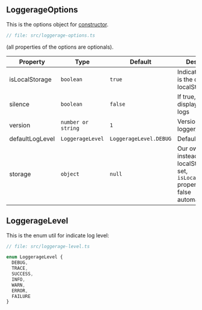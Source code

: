 ## LoggerageOptions

This is the options object for [constructor](index_reference.md#constructor).

```javascript
// file: src/loggerage-options.ts
```

(all properties of the options are optionals).


Property | Type | Default | Description
--- | --- | --- | ---
isLocalStorage | `boolean` | `true` | Indicate if storage is the default localStorage
silence | `boolean` | `false` | If true, will not be displayed console logs
version | `number or string` | `1` | Version logger/application
defaultLogLevel | `LoggerageLevel` | `LoggerageLevel.DEBUG` | Default level log
storage | `object` | `null` | Our own storage, instead default localStorage. If set, `isLocalStorage` property set to false automatically


## LoggerageLevel

This is the enum util for indicate log level:

```javascript
// file: src/loggerage-level.ts

enum LoggerageLevel {
  DEBUG,
  TRACE,
  SUCCESS,
  INFO,
  WARN,
  ERROR,
  FAILURE
}
```
